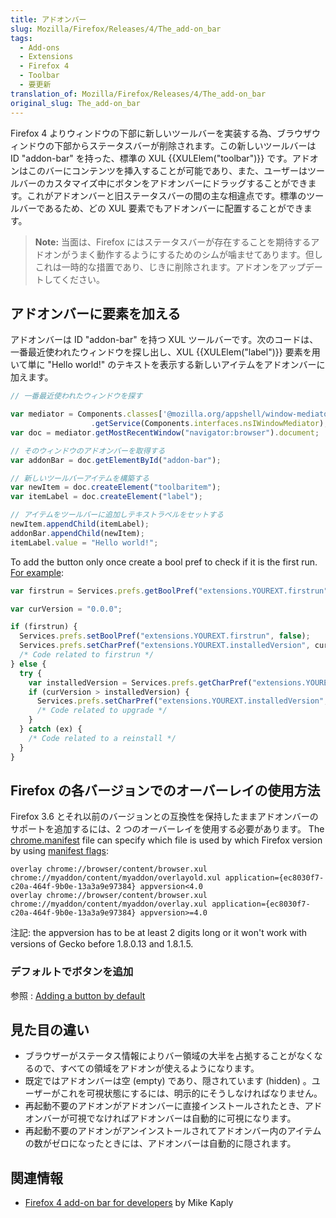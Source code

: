 ```yaml
---
title: アドオンバー
slug: Mozilla/Firefox/Releases/4/The_add-on_bar
tags:
  - Add-ons
  - Extensions
  - Firefox 4
  - Toolbar
  - 要更新
translation_of: Mozilla/Firefox/Releases/4/The_add-on_bar
original_slug: The_add-on_bar
---
```

Firefox 4 よりウィンドウの下部に新しいツールバーを実装する為、ブラウザウィンドウの下部からステータスバーが削除されます。この新しいツールバーは ID "addon-bar" を持った、標準の XUL {{XULElem("toolbar")}} です。アドオンはこのバーにコンテンツを挿入することが可能であり、また、ユーザーはツールバーのカスタマイズ中にボタンをアドオンバーにドラッグすることができます。これがアドオンバーと旧ステータスバーの間の主な相違点です。標準のツールバーであるため、どの XUL 要素でもアドオンバーに配置することができます。

> **Note:** 当面は、Firefox にはステータスバーが存在することを期待するアドオンがうまく動作するようにするためのシムが噛ませてあります。但しこれは一時的な措置であり、じきに削除されます。アドオンをアップデートしてください。

## アドオンバーに要素を加える

アドオンバーは ID "addon-bar" を持つ XUL ツールバーです。次のコードは、一番最近使われたウィンドウを探し出し、XUL {{XULElem("label")}} 要素を用いて単に "Hello world!" のテキストを表示する新しいアイテムをアドオンバーに加えます。

```js
// 一番最近使われたウィンドウを探す

var mediator = Components.classes['@mozilla.org/appshell/window-mediator;1']
                  .getService(Components.interfaces.nsIWindowMediator);
var doc = mediator.getMostRecentWindow("navigator:browser").document;

// そのウィンドウのアドオンバーを取得する
var addonBar = doc.getElementById("addon-bar");

// 新しいツールバーアイテムを構築する
var newItem = doc.createElement("toolbaritem");
var itemLabel = doc.createElement("label");

// アイテムをツールバーに追加しテキストラベルをセットする
newItem.appendChild(itemLabel);
addonBar.appendChild(newItem);
itemLabel.value = "Hello world!";
```

To add the button only once create a bool pref to check if it is the first run. [For example](http://stackoverflow.com/questions/4978188/how-do-i-detect-a-first-run-in-firefox-a-addon/4978512#4978512):

```js
var firstrun = Services.prefs.getBoolPref("extensions.YOUREXT.firstrun");

var curVersion = "0.0.0";

if (firstrun) {
  Services.prefs.setBoolPref("extensions.YOUREXT.firstrun", false);
  Services.prefs.setCharPref("extensions.YOUREXT.installedVersion", curVersion);
  /* Code related to firstrun */
} else {
  try {
    var installedVersion = Services.prefs.getCharPref("extensions.YOUREXT.installedVersion");
    if (curVersion > installedVersion) {
      Services.prefs.setCharPref("extensions.YOUREXT.installedVersion", curVersion);
      /* Code related to upgrade */
    }
  } catch (ex) {
    /* Code related to a reinstall */
  }
}
```

## Firefox の各バージョンでのオーバーレイの使用方法

Firefox 3.6 とそれ以前のバージョンとの互換性を保持したままアドオンバーのサポートを追加するには、2 つのオーバーレイを使用する必要があります。
The [chrome.manifest](/ja/docs/Chrome_Registration) file can specify which file is used by which Firefox version by using [manifest flags](/ja/docs/Chrome_Registration#Manifest_flags):

```
overlay chrome://browser/content/browser.xul chrome://myaddon/content/myaddon/overlayold.xul application={ec8030f7-c20a-464f-9b0e-13a3a9e97384} appversion<4.0
overlay chrome://browser/content/browser.xul chrome://myaddon/content/myaddon/overlay.xul application={ec8030f7-c20a-464f-9b0e-13a3a9e97384} appversion>=4.0
```

注記: the appversion has to be at least 2 digits long or it won't work with versions of Gecko before 1.8.0.13 and 1.8.1.5.

### デフォルトでボタンを追加

参照 : [Adding a button by default](/ja/docs/Code_snippets/Toolbar#Adding_button_by_default)

## 見た目の違い

- ブラウザーがステータス情報によりバー領域の大半を占拠することがなくなるので、すべての領域をアドオンが使えるようになります。
- 既定ではアドオンバーは空 (empty) であり、隠されています (hidden) 。ユーザーがこれを可視状態にするには、明示的にそうしなければなりません。
- 再起動不要のアドオンがアドオンバーに直接インストールされたとき、アドオンバーが可視でなければアドオンバーは自動的に可視になります。
- 再起動不要のアドオンがアンインストールされてアドオンバー内のアイテムの数がゼロになったときには、アドオンバーは自動的に隠されます。

## 関連情報

- [Firefox 4 add-on bar for developers](http://mike.kaply.com/2011/01/25/the-firefox-4-add-on-bar-for-developers) by Mike Kaply
